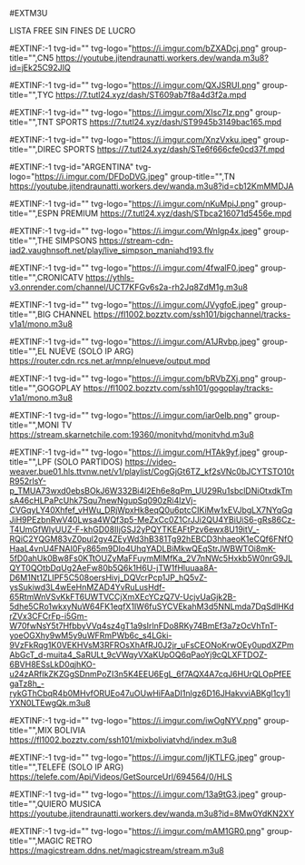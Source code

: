 #EXTM3U

LISTA FREE SIN FINES DE LUCRO

#EXTINF:-1 tvg-id="" tvg-logo="https://i.imgur.com/bZXADcj.png" group-title="",CN5 
https://youtube.jitendraunatti.workers.dev/wanda.m3u8?id=jEk25C92JIQ

#EXTINF:-1 tvg-id="" tvg-logo="https://i.imgur.com/QXJSRUI.png" group-title="",TYC
https://7.tutl24.xyz/dash/ST609ab7f8a4d3f2a.mpd

#EXTINF:-1 tvg-id="" tvg-logo="https://i.imgur.com/XIsc7Iz.png" group-title="",TNT SPORTS 
https://7.tutl24.xyz/dash/ST9945b3149bac165.mpd

#EXTINF:-1 tvg-id="" tvg-logo="https://i.imgur.com/XnzVxku.jpeg" group-title="",DIREC SPORTS 
https://7.tutl24.xyz/dash/STe6f666cfe0cd37f.mpd

#EXTINF:-1 tvg-id="ARGENTINA" tvg-logo="https://i.imgur.com/DFDoDVG.jpeg" group-title="",TN
https://youtube.jitendraunatti.workers.dev/wanda.m3u8?id=cb12KmMMDJA

#EXTINF:-1 tvg-id="" tvg-logo="https://i.imgur.com/nKuMpiJ.png" group-title="",ESPN PREMIUM 
https://7.tutl24.xyz/dash/STbca216071d5456e.mpd

#EXTINF:-1 tvg-id="" tvg-logo="https://i.imgur.com/Wnlgp4x.jpeg" group-title="",THE SIMPSONS
https://stream-cdn-iad2.vaughnsoft.net/play/live_simpson_maniahd193.flv

#EXTINF:-1 tvg-id="" tvg-logo="https://i.imgur.com/4fwalF0.jpeg" group-title="",CRONICATV
https://ythls-v3.onrender.com/channel/UCT7KFGv6s2a-rh2Jq8ZdM1g.m3u8

#EXTINF:-1 tvg-id="" tvg-logo="https://i.imgur.com/JVygfoE.jpeg" group-title="",BIG CHANNEL
https://fl1002.bozztv.com/ssh101/bigchannel/tracks-v1a1/mono.m3u8

#EXTINF:-1 tvg-id="" tvg-logo="https://i.imgur.com/A1JRvbp.jpeg" group-title="",EL NUEVE (SOLO IP ARG)
https://router.cdn.rcs.net.ar/mnp/elnueve/output.mpd

#EXTINF:-1 tvg-id="" tvg-logo="https://i.imgur.com/bRVbZXj.png" group-title="",GOGOPLAY
https://fl1002.bozztv.com/ssh101/gogoplay/tracks-v1a1/mono.m3u8

#EXTINF:-1 tvg-id="" tvg-logo="https://i.imgur.com/iar0eIb.png" group-title="",MONI TV
https://stream.skarnetchile.com:19360/monitvhd/monitvhd.m3u8

#EXTINF:-1 tvg-id="" tvg-logo="https://i.imgur.com/HTAk9yf.jpeg" group-title="",LPF (SOLO PARTIDOS)
https://video-weaver.bue01.hls.ttvnw.net/v1/playlist/CogGjGt6TZ_kf2sVNc0bJCYTSTO10tR952rlsY-p_TMUA73wxd0ebsBOkJ6W332Bi4l2Eh6e8qPm_UU29Ru1sbclDNiOtxdkTmsA46cHLPaPcUhk7Squ7newNgupSq090zRi4lzVj-CVGqyLY40Xhfef_vHWu_DRjWpxHk8eqQ0u6ptcCIKiMw1xEVJbgLX7NYqGqJiH9PEzbnRwV40Lwsa4WQf3p5-MeZxCc0Z1CrJJi2QU4YBiUiS6-gRs86Cz-T4UmGfWlyUUZ-F-khGD08IIjGSJ2yPQYTKEAFtPzv6ewx8U19itV_-RQiC2YQGM83vZ0pul2gv4ZEyWd3hB381Tg92hEBCD3hhaeoK1eCQf6FNfOHaaL4vnU4FNAI0Fy865m9DIo4UhqYADLBiMkwQEqStrJWBWTOi8mK-5fD0ahUk0Bw8Fs0KTtOUZyMaFFuymMlMfKa_2V7nNWc5Hxkb5W0nrG9JLQYT0QOtbDqUg2AeFw80b5Q6k1H6U-jTW1fHluuaa8A-D6M1Nt1ZLIPF5C508oersHivj_DQVcrPcp1JP_hQ5vZ-ysSukiwd3L4wEeHnMZAD4YvRuLusHdf-65RtmWnVSvKkFT6UWTVCCjXmXEcYCzQ7V-UcjvUaGjk2B-5dhe5CRo1wkxyNuW64FK1eqfX1IW6fuSYCVEkahM3d5NNLmda7DqSdlHKdrZVx3CFCrFp-i5Gm-W70fwNsY5t7HfbbyVVq4sz4gT1a9sIrlnFDo8RKy74BmEf3a7zOcVhTnT-yoeOGXhy9wM5y9uWFRmPWb6c_s4LGki-9VzFkRqg1K0VEKHVsM3RFROsXhAfRJ0J2jr_uFsCEONoKrwOEy0updXZPmAbGcT_d-muita4_SaRULt_9cVWqyVXaKUpOQ6qPaoYj9cQLXFTDOZ-6BVH8ESsLkD0qjhKO-u24zARfIkZKZGgSDnmPoZI3n5K4EEU6EgL_6f7AQX4A7cqJ6HUrQLOpPfEEgaTz8h_-rykGThCbqR4b0MHvfORUEo47uOUwHiFAaDI1nlgz6D16JHakvviABKgl1cy1lYXN0LTEwgQk.m3u8

#EXTINF:-1 tvg-id="" tvg-logo="https://i.imgur.com/iwOgNYV.png" group-title="",MIX BOLIVIA
https://fl1002.bozztv.com/ssh101/mixboliviatvhd/index.m3u8

#EXTINF:-1 tvg-id="" tvg-logo="https://i.imgur.com/IjKTLFG.jpeg" group-title="",TELEFE (SOLO IP ARG)
https://telefe.com/Api/Videos/GetSourceUrl/694564/0/HLS

#EXTINF:-1 tvg-id="" tvg-logo="https://i.imgur.com/13a9tG3.jpeg" group-title="",QUIERO MUSICA
https://youtube.jitendraunatti.workers.dev/wanda.m3u8?id=8Mw0YdKN2XY

#EXTINF:-1 tvg-id="" tvg-logo="https://i.imgur.com/mAM1GR0.png" group-title="",MAGIC RETRO
https://magicstream.ddns.net/magicstream/stream.m3u8


